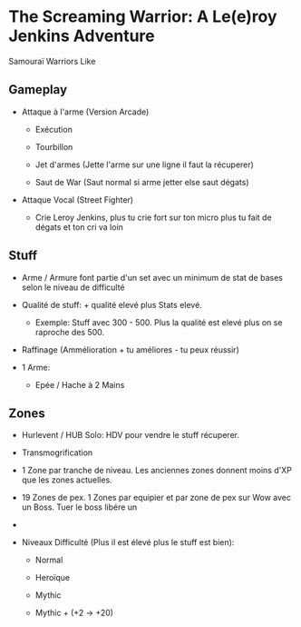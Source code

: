 # The Screaming Warrior: A Le(e)roy Jenkins Adventure

Samouraï Warriors Like

## Gameplay

- Attaque à l'arme (Version Arcade)

  - Exécution

  - Tourbillon

  - Jet d'armes (Jette l'arme sur une ligne il faut la récuperer)

  - Saut de War (Saut normal si arme jetter else saut dégats)

- Attaque Vocal (Street Fighter)

  - Crie Leroy Jenkins, plus tu crie fort sur ton micro plus tu fait de dégats et ton cri va loin

## Stuff

- Arme / Armure font partie d'un set avec un minimum de stat de bases selon le niveau de difficulté

- Qualité de stuff: + qualité elevé plus Stats elevé.

  - Exemple: Stuff avec 300 - 500. Plus la qualité est elevé plus on se raproche des 500.

- Raffinage (Ammélioration + tu améliores - tu peux réussir)

- 1 Arme:

  - Epée / Hache à 2 Mains

## Zones

- Hurlevent / HUB Solo: HDV pour vendre le stuff récuperer.

- Transmogrification

- 1 Zone par tranche de niveau. Les anciennes zones donnent moins d'XP que les zones actuelles.

- 19 Zones de pex. 1 Zones par equipier et par zone de pex sur Wow avec un Boss. Tuer le boss libére un

-

- Niveaux Difficulté (Plus il est élevé plus le stuff est bien):

  - Normal

  - Heroïque

  - Mythic

  - Mythic + (+2 -> +20)
